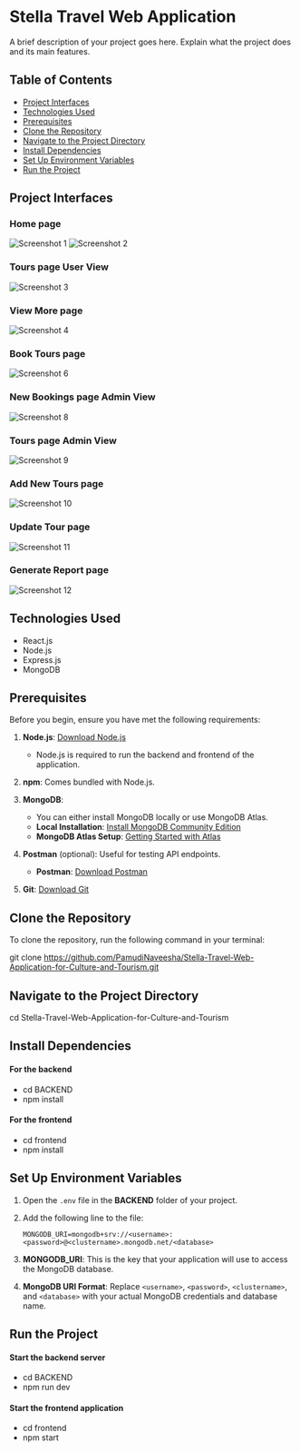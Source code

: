 # Stella Travel Web Application

A brief description of your project goes here. Explain what the project does and its main features.

## Table of Contents

- [Project Interfaces](#project-interfaces)
- [Technologies Used](#technologies-used)
- [Prerequisites](#prerequisites)
- [Clone the Repository](#clone-the-repository)
- [Navigate to the Project Directory](#navigate-to-the-project-directory)
- [Install Dependencies](#install-dependencies)
- [Set Up Environment Variables](#set-up-environment-variables)
- [Run the Project](#run-the-project)

## Project Interfaces

### Home page
![Screenshot 1](screenshots/screenshot2.JPG)
![Screenshot 2](screenshots/screenshot1.png)

### Tours page User View
![Screenshot 3](screenshots/screenshot3.png)

### View More page
![Screenshot 4](screenshots/screenshot4.png)

### Book Tours page
![Screenshot 6](screenshots/screenshot6.png)

### New Bookings page Admin View
![Screenshot 8](screenshots/screenshot8.png)

### Tours page Admin View
![Screenshot 9](screenshots/screenshot9.png)

### Add New Tours page
![Screenshot 10](screenshots/screenshot10.png)

### Update Tour page
![Screenshot 11](screenshots/screenshot11.png)

### Generate Report page
![Screenshot 12](screenshots/screenshot12.png)

## Technologies Used

- React.js
- Node.js
- Express.js
- MongoDB

## Prerequisites

Before you begin, ensure you have met the following requirements:

1. **Node.js**: [Download Node.js](https://nodejs.org/en/download/)
   - Node.js is required to run the backend and frontend of the application.

2. **npm**: Comes bundled with Node.js.

3. **MongoDB**: 
   - You can either install MongoDB locally or use MongoDB Atlas.
   - **Local Installation**: [Install MongoDB Community Edition](https://docs.mongodb.com/manual/installation/)
   - **MongoDB Atlas Setup**: [Getting Started with Atlas](https://docs.atlas.mongodb.com/getting-started/)

4. **Postman** (optional): Useful for testing API endpoints.
   - **Postman**: [Download Postman](https://www.postman.com/downloads/)

5. **Git**: [Download Git](https://git-scm.com/downloads)

## Clone the Repository

To clone the repository, run the following command in your terminal:

git clone https://github.com/PamudiNaveesha/Stella-Travel-Web-Application-for-Culture-and-Tourism.git

## Navigate to the Project Directory

cd Stella-Travel-Web-Application-for-Culture-and-Tourism

## Install Dependencies

#### For the backend
- cd BACKEND
- npm install

#### For the frontend
- cd frontend
- npm install

## Set Up Environment Variables

1. Open the `.env` file in the **BACKEND** folder of your project.
2. Add the following line to the file:
   
   ```plaintext
   MONGODB_URI=mongodb+srv://<username>:<password>@<clustername>.mongodb.net/<database>
   
4. **MONGODB_URI**: This is the key that your application will use to access the MongoDB database.
5. **MongoDB URI Format**: Replace `<username>`, `<password>`, `<clustername>`, and `<database>` with your actual MongoDB credentials and database name.
  
## Run the Project

#### Start the backend server
- cd BACKEND
- npm run dev

#### Start the frontend application
- cd frontend
- npm start 

